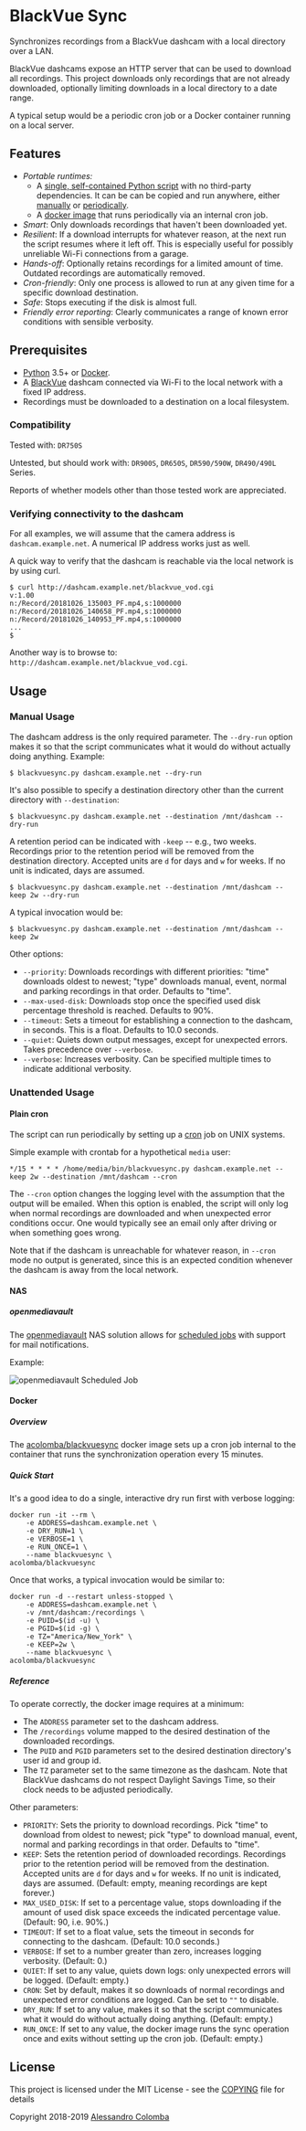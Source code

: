 # BlackVue Sync

Synchronizes recordings from a BlackVue dashcam with a local directory over a LAN.

BlackVue dashcams expose an HTTP server that can be used to download all recordings. This project downloads only recordings that are not already downloaded, optionally limiting downloads in a local directory to a date range.

A typical setup would be a periodic cron job or a Docker container running on a local server.

## Features

* *Portable runtimes:*
    * A [single, self-contained Python script](https://github.com/acolomba/blackvuesync/blob/master/blackvuesync.py) with no third-party dependencies. It can be can be copied and run anywhere, either [manually](#manual-usage) or [periodically](#unattended-usage).
    * A [docker image](#docker) that runs periodically via an internal cron job.
* *Smart*: Only downloads recordings that haven't been downloaded yet.
* *Resilient*: If a download interrupts for whatever reason, at the next run the script resumes where it left off. This is especially useful for possibly unreliable Wi-Fi connections from a garage.
* *Hands-off*: Optionally retains recordings for a limited amount of time. Outdated recordings are automatically removed.
* *Cron-friendly*: Only one process is allowed to run at any given time for a specific download destination.
* *Safe*: Stops executing if the disk is almost full.
* *Friendly error reporting*: Clearly communicates a range of known error conditions with sensible verbosity.


## Prerequisites

* [Python](https://www.python.org/) 3.5+ or [Docker](https://docs.docker.com/).
* A [BlackVue](https://www.blackvue.com/) dashcam connected via Wi-Fi to the local network with a fixed IP address.
* Recordings must be downloaded to a destination on a local filesystem.

### Compatibility

Tested with: `DR750S`

Untested, but should work with: `DR900S`, `DR650S`, `DR590/590W`, `DR490/490L` Series.

Reports of whether models other than those tested work are appreciated.

### Verifying connectivity to the dashcam

For all examples, we will assume that the camera address is ```dashcam.example.net```. A numerical IP address works just as well.

A quick way to verify that the dashcam is reachable via the local network is by using curl.

```
$ curl http://dashcam.example.net/blackvue_vod.cgi
v:1.00
n:/Record/20181026_135003_PF.mp4,s:1000000
n:/Record/20181026_140658_PF.mp4,s:1000000
n:/Record/20181026_140953_PF.mp4,s:1000000
...
$
```

Another way is to browse to: `http://dashcam.example.net/blackvue_vod.cgi`.


## Usage

### Manual Usage

The dashcam address is the only required parameter. The ```--dry-run``` option makes it so that the script communicates what it would do without actually doing anything. Example:

```
$ blackvuesync.py dashcam.example.net --dry-run
```

It's also possible to specify a destination directory other than the current directory with ```--destination```:

```
$ blackvuesync.py dashcam.example.net --destination /mnt/dashcam --dry-run
```

A retention period can be indicated with ```-keep``` -- e.g., two weeks. Recordings prior to the retention period will be removed from the destination directory. Accepted units are ```d``` for days and ```w``` for weeks. If no unit is indicated, days are assumed.

```
$ blackvuesync.py dashcam.example.net --destination /mnt/dashcam --keep 2w --dry-run
```

A typical invocation would be:

```
$ blackvuesync.py dashcam.example.net --destination /mnt/dashcam --keep 2w
```

Other options:
* ```--priority```: Downloads recordings with different priorities: "time" downloads oldest to newest; "type" downloads manual, event, normal and parking recordings in that order. Defaults to "time".
* ```--max-used-disk```: Downloads stop once the specified used disk percentage threshold is reached. Defaults to 90%.
* ```--timeout```: Sets a timeout for establishing a connection to the dashcam, in seconds. This is a float. Defaults to 10.0 seconds.
* ```--quiet```: Quiets down output messages, except for unexpected errors. Takes precedence over ```--verbose```.
* ```--verbose```: Increases verbosity. Can be specified multiple times to indicate additional verbosity.

### Unattended Usage

#### Plain cron

The script can run periodically by setting up a [cron](https://en.wikipedia.org/wiki/Cron) job on UNIX systems.

Simple example with crontab for a hypothetical ```media``` user:

```
*/15 * * * * /home/media/bin/blackvuesync.py dashcam.example.net --keep 2w --destination /mnt/dashcam --cron
```

The ```--cron``` option changes the logging level with the assumption that the output will be emailed. When this option is enabled, the script will only log when normal recordings are downloaded and when unexpected error conditions occur. One would typically see an email only after driving or when something goes wrong.

Note that if the dashcam is unreachable for whatever reason, in ```--cron``` mode no output is generated, since this is an expected condition whenever the dashcam is away from the local network.

#### NAS

##### openmediavault

The [openmediavault](http://www.openmediavault.org/) NAS solution allows for [scheduled jobs](https://openmediavault.readthedocs.io/en/latest/administration/general/cron.html) with support for mail notifications.

Example:

![openmediavault Scheduled Job](https://raw.githubusercontent.com/acolomba/blackvuesync/master/docs/images/cron-example-openmediavault.png)

#### Docker

##### Overview

The [acolomba/blackvuesync](https://hub.docker.com/r/acolomba/blackvuesync/) docker image sets up a cron job internal to the container that runs the synchronization operation every 15 minutes.

##### Quick Start

It's a good idea to do a single, interactive dry run first with verbose logging:

```
docker run -it --rm \
    -e ADDRESS=dashcam.example.net \
    -e DRY_RUN=1 \
    -e VERBOSE=1 \
    -e RUN_ONCE=1 \
    --name blackvuesync \
acolomba/blackvuesync
```

Once that works, a typical invocation would be similar to:

```
docker run -d --restart unless-stopped \
    -e ADDRESS=dashcam.example.net \
    -v /mnt/dashcam:/recordings \
    -e PUID=$(id -u) \
    -e PGID=$(id -g) \
    -e TZ="America/New_York" \
    -e KEEP=2w \
    --name blackvuesync \
acolomba/blackvuesync
```

##### Reference

To operate correctly, the docker image requires at a minimum:

* The ```ADDRESS``` parameter set to the dashcam address.
* The ```/recordings``` volume mapped to the desired destination of the downloaded recordings.
* The ```PUID``` and ```PGID``` parameters set to the desired destination directory's user id and group id.
* The ```TZ``` parameter set to the same timezone as the dashcam. Note that BlackVue dashcams do not respect Daylight Savings Time, so their clock needs to be adjusted periodically.

Other parameters:

* ```PRIORITY```: Sets the priority to download recordings. Pick "time" to download from oldest to newest; pick "type" to download manual, event, normal and parking recordings in that order. Defaults to "time".
* ```KEEP```: Sets the retention period of downloaded recordings. Recordings prior to the retention period will be removed from the destination. Accepted units are ```d``` for days and ```w``` for weeks. If no unit is indicated, days are assumed. (Default: empty, meaning recordings are kept forever.)
* ```MAX_USED_DISK```: If set to a percentage value, stops downloading if the amount of used disk space exceeds the indicated percentage value.  (Default: 90, i.e. 90%.)
* ```TIMEOUT```: If set to a float value, sets the timeout in seconds for connecting to the dashcam. (Default: 10.0 seconds.)
* ```VERBOSE```: If set to a number greater than zero, increases logging verbosity. (Default: 0.)
* ```QUIET```: If set to any value, quiets down logs: only unexpected errors will be logged. (Default: empty.)
* ```CRON```: Set by default, makes it so downloads of normal recordings and unexpected error conditions are logged. Can be set to ```""``` to disable.
* ```DRY_RUN```: If set to any value, makes it so that the script communicates what it would do without actually doing anything. (Default: empty.)
* ```RUN_ONCE```: If set to any value, the docker image runs the sync operation once and exits without setting up the cron job. (Default: empty.)

## License

This project is licensed under the MIT License - see the [COPYING](COPYING) file for details

Copyright 2018-2019 [Alessandro Colomba](https://github.com/acolomba)

